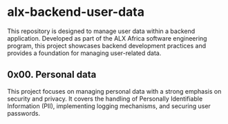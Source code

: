# alx-backend-user-data

This repository is designed to manage user data within a backend application. Developed as part of the ALX Africa software engineering program, this project showcases backend development practices and provides a foundation for managing user-related data.


## 0x00. Personal data
This project focuses on managing personal data with a strong emphasis on security and privacy. It covers the handling of Personally Identifiable Information (PII), implementing logging mechanisms, and securing user passwords. 
